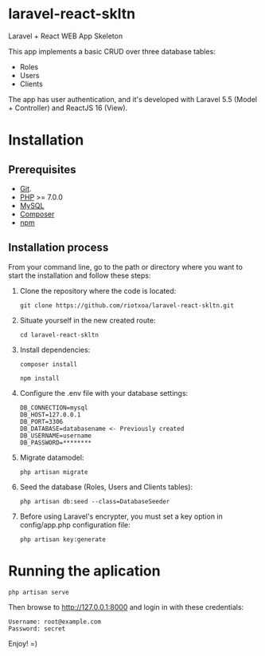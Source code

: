 # laravel-react-skltn

Laravel + React WEB App Skeleton

This app implements a basic CRUD over three database tables:
* Roles
* Users
* Clients

The app has user authentication, and it's developed with Laravel 5.5 (Model + Controller) and ReactJS 16 (View).

# Installation

## Prerequisites
* [Git](https://git-scm.com/book/en/v2/Getting-Started-Installing-Git).
* [PHP](https://php.net/) >= 7.0.0
* [MySQL](https://dev.mysql.com/downloads/mysql/)
* [Composer](https://getcomposer.org/download/)
* [npm](https://www.npmjs.com/get-npm?utm_source=house&utm_medium=homepage&utm_campaign=free%20orgs&utm_term=Install%20npm)

## Installation process
From your command line, go to the path or directory where you want to start the installation and follow these steps:

1. Clone the repository where the code is located:

    ```
    git clone https://github.com/riotxoa/laravel-react-skltn.git
    ```

2. Situate yourself in the new created route:

    ```
    cd laravel-react-skltn
    ```

3. Install dependencies:

    ```
    composer install
    ```

    ```
    npm install
    ```

4. Configure the .env file with your database settings:

    ```
    DB_CONNECTION=mysql
    DB_HOST=127.0.0.1
    DB_PORT=3306
    DB_DATABASE=databasename <- Previously created
    DB_USERNAME=username
    DB_PASSWORD=********
    ```

5. Migrate datamodel:

    ```
    php artisan migrate
    ```

6. Seed the database (Roles, Users and Clients tables):

    ```
    php artisan db:seed --class=DatabaseSeeder
    ```

7. Before using Laravel's encrypter, you must set a key option in config/app.php configuration file:
    ```
    php artisan key:generate
    ```

# Running the aplication

    php artisan serve


Then browse to http://127.0.0.1:8000 and login in with these credentials:

    Username: root@example.com
    Password: secret

Enjoy! =)
